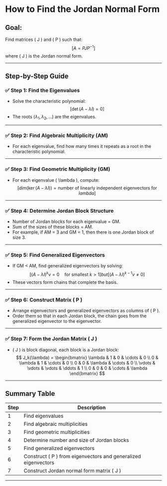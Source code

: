 # How to Find the Jordan Normal Form

## Goal:
Find matrices \( J \) and \( P \) such that:
$$[
A = P J P^{-1}
]$$
where \( J \) is the Jordan normal form.

---

## Step-by-Step Guide

### ✅ Step 1: Find the Eigenvalues
- Solve the characteristic polynomial:
  $$[
  \det(A - \lambda I) = 0
  ]$$
- The roots $( \lambda_1, \lambda_2, \dots )$ are the eigenvalues.

---

### ✅ Step 2: Find Algebraic Multiplicity (AM)
- For each eigenvalue, find how many times it repeats as a root in the characteristic polynomial.

---

### ✅ Step 3: Find Geometric Multiplicity (GM)
- For each eigenvalue \( \lambda \), compute:
  $$[
  dim(\ker(A - \lambda I)) = \text{number of linearly independent eigenvectors for } lambda
  ]$$

---

### ✅ Step 4: Determine Jordan Block Structure
- Number of Jordan blocks for each eigenvalue = GM.
- Sum of the sizes of these blocks = AM.
- For example, if AM = 3 and GM = 1, then there is one Jordan block of size 3.

---

### ✅ Step 5: Find Generalized Eigenvectors
- If GM < AM, find generalized eigenvectors by solving:
  $$[
  (A - \lambda I)^k v = 0 \quad \text{for smallest } k > 1
  ]
  but
  [
  (A - \lambda I)^{k-1} v \neq 0
  ]$$
- These vectors form chains that complete the basis.

---

### ✅ Step 6: Construct Matrix \( P \)
- Arrange eigenvectors and generalized eigenvectors as columns of \( P \).
- Order them so that in each Jordan block, the chain goes from the generalized eigenvector to the eigenvector.

---

### ✅ Step 7: Form the Jordan Matrix \( J \)
- \( J \) is block diagonal, each block is a Jordan block:
  $$
  J_k(\lambda) =
  \begin{bmatrix}
  \lambda & 1      & 0      & \cdots & 0 \\
  0       & \lambda & 1     & \cdots & 0 \\
  0       & 0       & \lambda & \cdots & 0 \\
  \vdots  & \vdots  & \vdots  & \ddots & 1 \\
  0       & 0       & 0       & \cdots & \lambda
  \end{bmatrix}
  $$

---

## Summary Table

| Step | Description                          |
|-------|-----------------------------------|
| 1     | Find eigenvalues                   |
| 2     | Find algebraic multiplicities     |
| 3     | Find geometric multiplicities     |
| 4     | Determine number and size of Jordan blocks |
| 5     | Find generalized eigenvectors      |
| 6     | Construct \( P \) from eigenvectors and generalized eigenvectors |
| 7     | Construct Jordan normal form matrix \( J \) |

---

